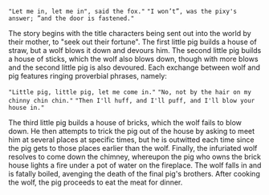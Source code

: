 `"Let me in, let me in", said the fox."`
`"I won’t”, was the pixy's answer; ”and the door is fastened."`

The story begins with the title characters being sent out into the world by their mother, to "seek out their fortune". The first little pig builds a house of straw, but a wolf blows it down and devours him. The second little pig builds a house of sticks, which the wolf also blows down, though with more blows and the second little pig is also devoured. Each exchange between wolf and pig features ringing proverbial phrases, namely:

`"Little pig, little pig, let me come in."`
`"No, not by the hair on my chinny chin chin."`
`"Then I'll huff, and I'll puff, and I'll blow your house in."`

The third little pig builds a house of bricks, which the wolf fails to blow down. He then attempts to trick the pig out of the house by asking to meet him at several places at specific times, but he is outwitted each time since the pig gets to those places earlier than the wolf. Finally, the infuriated wolf resolves to come down the chimney, whereupon the pig who owns the brick house lights a fire under a pot of water on the fireplace. The wolf falls in and is fatally boiled, avenging the death of the final pig's brothers. After cooking the wolf, the pig proceeds to eat the meat for dinner.

